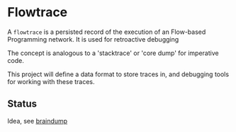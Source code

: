 
# Flowtrace

A `flowtrace` is a persisted record of the execution of an Flow-based Programming
network. It is used for retroactive debugging

The concept is analogous to a 'stacktrace' or 'core dump' for imperative code.

This project will define a data format to store traces in,
and debugging tools for working with these traces.

## Status
Idea, see [braindump](./doc/braindump.md)

